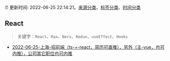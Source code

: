:alarm_clock: 更新时间: 2022-06-25 22:14:21。[来源分类](../README.md)、[标签分类](../TAGS.md)、[时间分类](../TIMELINE.md)

## React


> 关键字：`React`、`Rax`、`Nerv`、`Redux`、`useEffect`、`Hooks`



- [2022-06-25-上海-招前端（ts-+-react，简历可直推），另外（主-vue，也可内推），公司其它职位也可内推](https://www.v2ex.com/t/862219) 
